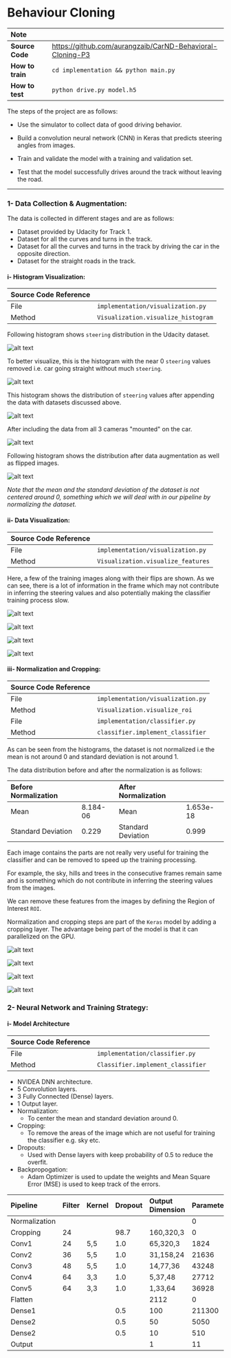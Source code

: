# Behaviour Cloning


| Note    | |
|:-----------|:-------------|
| **Source Code**  | https://github.com/aurangzaib/CarND-Behavioral-Cloning-P3  |
| **How to train**  | `cd implementation && python main.py`      |
| **How to test**  | `python drive.py model.h5`      |

The steps of the project are as follows:

-	Use the simulator to collect data of good driving behavior.

-	Build a convolution neural network (CNN) in Keras that predicts steering angles from images.

-	Train and validate the model with a training and validation set.

-	Test that the model successfully drives around the track without leaving the road.


---

### 1-	Data Collection & Augmentation:

The data is collected in different stages and are as follows:
-	Dataset provided by Udacity for Track 1.
-	Dataset for all the curves and turns in the track.
-	Dataset for all the curves and turns in the track by driving the car in the opposite direction.
-	Dataset for the straight roads in the track.

#### i- Histogram Visualization:

| Source Code Reference    |  |
|:-----------|:-------------|
| File  | `implementation/visualization.py`  |
| Method  | `Visualization.visualize_histogram`      |

Following histogram shows `steering` distribution in the Udacity dataset.

![alt text](./documentation/steering-distribution-udacity.png)

To better visualize, this is the histogram with the near 0 `steering` values removed i.e. car going straight without much `steering`.

![alt text](./documentation/steering-distribution-udacity-0-removed.png)

This histogram shows the distribution of `steering` values after appending the data with datasets discussed above.

![alt text](./documentation/steering-distribution-augmented-0-removed.png)

After including the data from all 3 cameras "mounted" on the car.

![alt text](./documentation/steering-distribution-augmented-all-cameras-0-removed.png)

Following histogram shows the distribution after data augmentation as well as flipped images.

![alt text](./documentation/steering-distribution-augmented-all-cameras-flips-0-removed.png)

_Note that the mean and the standard deviation of the dataset is not centered around 0, something which we will deal with in our pipeline by normalizing the dataset._

#### ii- Data Visualization:

| Source Code Reference    |  |
|:-----------|:-------------|
| File  | `implementation/visualization.py`  |
| Method  | `Visualization.visualize_features`      |

Here, a few of the training images along with their flips are shown. As we can see, there is a lot of information in the frame which may not contribute in inferring the steering values and also potentially making the classifier training process slow.

![alt text](./documentation/data-exploration-1.png)

![alt text](./documentation/data-exploration-4.png)

![alt text](./documentation/data-exploration-2.png)

![alt text](./documentation/data-exploration-3.png)


#### iii- Normalization and Cropping:

| Source Code Reference    |  |
|:-----------|:-------------|
| File  | `implementation/visualization.py`  |
| Method  | `Visualization.visualize_roi`      |
| File  | `implementation/classifier.py`  |
| Method  | `classifier.implement_classifier`      |

As can be seen from the histograms, the dataset is not normalized i.e the mean is not around 0 and standard deviation is not around 1.

The data distribution before and after the normalization is as follows:


| Before Normalization    |  | After Normalization| |
|:-----------|:-------------|:-----------|:-------------|
| Mean  |  8.184-06 |	Mean  |  1.653e-18 |	
| Standard Deviation  |   0.229   | Standard Deviation  |   0.999   |


Each image contains the parts are not really very useful for training the classifier and can be removed to speed up the training processing. 

For example, the sky, hills and trees in the consecutive frames remain same and is something which do not contribute in inferring the steering values from the images.

We can remove these features from the images by defining the Region of Interest `ROI`. 

Normalization and cropping steps are part of the `Keras` model by adding a cropping layer. The advantage being part of the model is that it can parallelized on the GPU.

![alt text](./documentation/ROI-1.png)

![alt text](./documentation/ROI-2.png)

![alt text](./documentation/ROI-3.png)

![alt text](./documentation/ROI-4.png)


### 2- Neural Network and Training Strategy:

#### i- Model Architecture

| Source Code Reference    |  |
|:-----------|:-------------|
| File  | `implementation/classifier.py`  |
| Method  | `Classifier.implement_classifier`      |

-	NVIDEA DNN architecture.
-	5 Convolution layers.
-	3 Fully Connected (Dense) layers.
-	1 Output layer.
- 	Normalization:
	-	To center the mean and standard deviation around 0.
-	Cropping:
	- To remove the areas of the image which are not useful for training the classifier e.g. sky etc.
-	Dropouts:
	- Used with Dense layers with keep probability of 0.5 to reduce the overfit.
- Backpropogation:
	- Adam Optimizer is used to update the weights and Mean Square Error (MSE) is used to keep track of the errors.


| Pipeline    |Filter  |  Kernel | Dropout  |  Output Dimension | Parameters |
|:-----------|:-------------|:-------------|:-------------|:-------------|:-------------|
| Normalization  |   |  |  |  |  0 | 
| Cropping  | 24|   |98.7  |160,320,3  |0  |
| Conv1  | 24  |5,5  |1.0  |65,320,3  |1824  |
| Conv2  | 36  |5,5  |1.0  |31,158,24  |21636  |
| Conv3  | 48  |5,5  |1.0  |14,77,36  |43248  |
| Conv4  | 64  |3,3  |1.0  |5,37,48  |27712  |
| Conv5  | 64 |3,3  |1.0  |1,33,64  |36928  |
| Flatten  |   |  |  |2112  | 0 |
| Dense1  |   |  |0.5  |100  |211300  |
| Dense2  |   |  |0.5  |50  |5050  |
| Dense2  |   |  |0.5  |10  | 510 |
| Output  |   |  |  |1  | 11 |